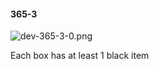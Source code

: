 #### 365-3
![dev-365-3-0.png](https://github.com/lil-lab/nlvr/raw/master/nlvr/dev/images/2/dev-365-3-0.png "dev-365-3-0.png")

Each box has at least 1 black item